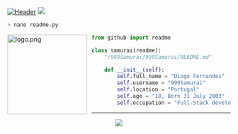 [![Header](https://cdn.discordapp.com/attachments/786696863415795733/790244612177395742/samurai_guei.png "Header")](https://github.com/999Samurai/)
<a href="https://www.linkedin.com/in/diogo-fernandes-0649a0168/">
  <img src="https://img.shields.io/badge/linkedin-%230077B5.svg?&style=for-the-badge&logo=linkedin&logoColor=white">
</a>

```zsh
> nano readme.py
```

<img align="left" src="https://avatars.githubusercontent.com/u/58195904" alt="logo.png" width="180" height="180" style="margin-right: 10px"  /> 

```py
from github import readme

class samurai(readme):
    "/999Samurai/999Samurai/README.md"

    def __init__(self):
        self.full_name = "Diogo Fernandes"
		self.username = "999Samurai"
        self.location = "Portugal"
        self.age = "18, Born 31 July 2003"
        self.occupation = "Full-Stack developer && Software engineering student"
```


---
<p align="center"><img src="https://komarev.com/ghpvc/?username=999Samurai&style=flat-square" /></p>
